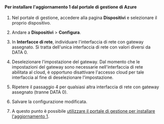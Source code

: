
#### Per installare l'aggiornamento 1 dal portale di gestione di Azure

1. Nel portale di gestione, accedere alla pagina **Dispositivi** e selezionare il proprio dispositivo.
 
2. Andare a **Dispositivi** > **Configura**.

3. In **Interfacce di rete**, individuare l'interfaccia di rete con gateway assegnato. Si tratta dell'unica interfaccia di rete con valori diversi da DATA 0.

4. Deselezionare l'impostazione del gateway. Dal momento che le impostazioni del gateway sono necessarie nell'interfaccia di rete abilitata al cloud, è opportuno disattivare l'accesso cloud per tale interfaccia al fine di deselezionare l'impostazione.

5. Ripetere il passaggio 4 per qualsiasi altra interfaccia di rete con gateway assegnato (tranne DATA 0).

6. Salvare la configurazione modificata.

7. A questo punto è possibile [utilizzare il portale di gestione per installare l'aggiornamento 1](#use-the-management-portal-to-install-update-1).

<!---HONumber=July15_HO4-->